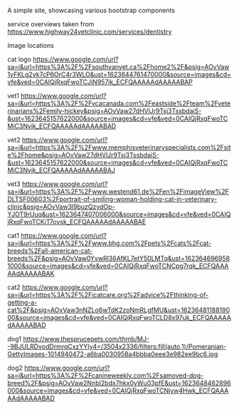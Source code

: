 A simple site, showcasing various bootstrap components

service overviews taken from https://www.highway24vetclinic.com/services/dentistry

Image locations

cat logo
https://www.google.com/url?sa=i&url=https%3A%2F%2Fsouthvanvet.ca%2Fhome2%2F&psig=AOvVaw1yFKLg2vk7cP6OrC4r3WLO&ust=1623644761470000&source=images&cd=vfe&ved=0CAIQjRxqFwoTCJiN957ik_ECFQAAAAAdAAAAABAP

vet1
https://www.google.com/url?sa=i&url=https%3A%2F%2Fvcacanada.com%2Feastside%2Fteam%2Fveterinarians%2Femily-hickey&psig=AOvVaw27dHVlJr9Tsj3TssbdaiS-&ust=1623645157622000&source=images&cd=vfe&ved=0CAIQjRxqFwoTCMiC3Nvjk_ECFQAAAAAdAAAAABAD

vet2
https://www.google.com/url?sa=i&url=https%3A%2F%2Fwww.memphisveterinaryspecialists.com%2Fsite%2Fhome&psig=AOvVaw27dHVlJr9Tsj3TssbdaiS-&ust=1623645157622000&source=images&cd=vfe&ved=0CAIQjRxqFwoTCMiC3Nvjk_ECFQAAAAAdAAAAABAJ

vet3
https://www.google.com/url?sa=i&url=https%3A%2F%2Fwww.westend61.de%2Fen%2FimageView%2FDLTSF00603%2Fportrait-of-smiling-woman-holding-cat-in-veterinary-clinic&psig=AOvVaw3l9buzQzydOp-YJOT9rUuq&ust=1623647407006000&source=images&cd=vfe&ved=0CAIQjRxqFwoTCKiT7ovsk_ECFQAAAAAdAAAAABAE

cat1
https://www.google.com/url?sa=i&url=https%3A%2F%2Fwww.bhg.com%2Fpets%2Fcats%2Fcat-breeds%2Fall-american-cat-breeds%2F&psig=AOvVaw0YvwRl36AfKL7etY50LMTq&ust=1623646969581000&source=images&cd=vfe&ved=0CAIQjRxqFwoTCNCpg7rqk_ECFQAAAAAdAAAAABAK

cat2
https://www.google.com/url?sa=i&url=https%3A%2F%2Ficatcare.org%2Fadvice%2Fthinking-of-getting-a-cat%2F&psig=AOvVaw3nNZLo6wTdK2zoNmRLgfMU&ust=1623648118819000&source=images&cd=vfe&ved=0CAIQjRxqFwoTCLD8x97uk_ECFQAAAAAdAAAAABAD

dog1
https://www.thesprucepets.com/thmb/MJ--9BJULRDvodDrmrqCxzYYIy4=/3504x2336/filters:fill(auto,1)/Pomeranian-GettyImages-1014940472-a6ba0030958a4bbba0eee3e982ee9bc6.jpg

dog2
https://www.google.com/url?sa=i&url=https%3A%2F%2Fcanineweekly.com%2Fsamoyed-dog-breed%2F&psig=AOvVaw2NnbI2bdx7hkx0yWu03pfE&ust=1623648462896000&source=images&cd=vfe&ved=0CAIQjRxqFwoTCNjyw4Hwk_ECFQAAAAAdAAAAABAD
